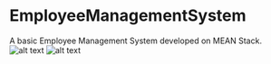 # EmployeeManagementSystem
A basic Employee Management System developed on MEAN Stack.
![alt text](https://github.com/WaqarAnwar/EmployeeManagementSystem/edit/main/1.png?raw=true)
![alt text](https://github.com/WaqarAnwar/EmployeeManagementSystem/edit/main/2.png?raw=true)
